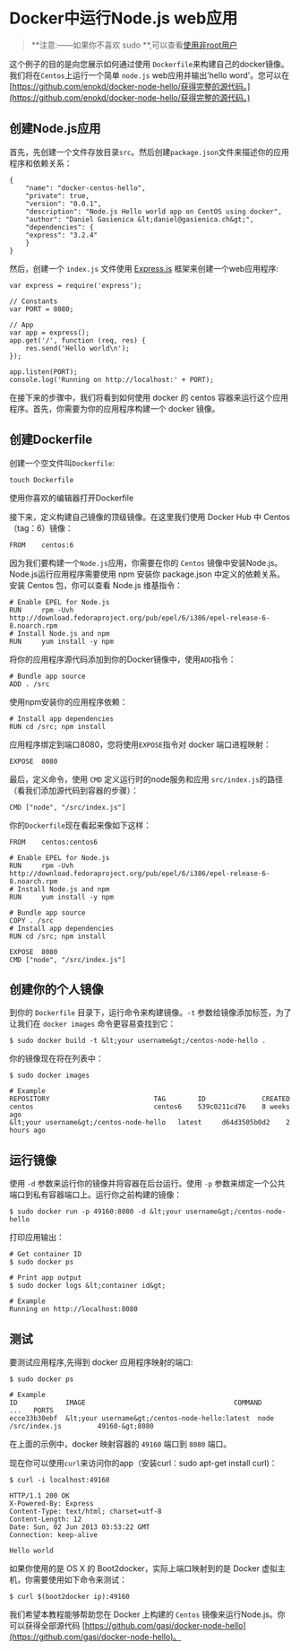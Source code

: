 # Docker中运行Node.js web应用

> **注意:——如果你不喜欢 sudo **,可以查看[使用非root用户](installation/binaries.md)

这个例子的目的是向您展示如何通过使用 `Dockerfile`来构建自己的docker镜像。我们将在`Centos`上运行一个简单 `node.js` web应用并输出'hello word'。您可以在[https://github.com/enokd/docker-node-hello/获得完整的源代码。](https://github.com/enokd/docker-node-hello/获得完整的源代码。)

## 创建Node.js应用

首先，先创建一个文件存放目录`src`。然后创建`package.json`文件来描述你的应用程序和依赖关系：
```
{
    "name": "docker-centos-hello",
    "private": true,
    "version": "0.0.1",
    "description": "Node.js Hello world app on CentOS using docker",
    "author": "Daniel Gasienica &lt;daniel@gasienica.ch&gt;",
    "dependencies": {
    "express": "3.2.4"
    }
}
```

然后，创建一个 `index.js` 文件使用 [Express.js](http://expressjs.com/) 框架来创建一个web应用程序:

```
var express = require('express');

// Constants
var PORT = 8080;

// App
var app = express();
app.get('/', function (req, res) {
    res.send('Hello world\n');
});

app.listen(PORT);
console.log('Running on http://localhost:' + PORT);
```

在接下来的步骤中，我们将看到如何使用 docker 的 centos 容器来运行这个应用程序。首先，你需要为你的应用程序构建一个 docker 镜像。

## 创建Dockerfile

创建一个空文件叫`Dockerfile`:

```
touch Dockerfile
```

使用你喜欢的编辑器打开Dockerfile

接下来，定义构建自己镜像的顶级镜像。在这里我们使用 Docker Hub 中 Centos（tag：6）镜像：

```
FROM    centos:6
```

因为我们要构建一个`Node.js`应用，你需要在你的 `Centos` 镜像中安装Node.js。Node.js运行应用程序需要使用 npm 安装你 package.json 中定义的依赖关系。安装 Centos 包，你可以查看 Node.js 维基指令：

```
# Enable EPEL for Node.js
RUN     rpm -Uvh http://download.fedoraproject.org/pub/epel/6/i386/epel-release-6-8.noarch.rpm
# Install Node.js and npm
RUN     yum install -y npm
```

将你的应用程序源代码添加到你的Docker镜像中，使用`ADD`指令：

```
# Bundle app source
ADD . /src
```

使用npm安装你的应用程序依赖：

```
# Install app dependencies
RUN cd /src; npm install
```

应用程序绑定到端口8080，您将使用`EXPOSE`指令对 docker 端口进程映射：

```
EXPOSE  8080
```

最后，定义命令，使用 `CMD` 定义运行时的node服务和应用 `src/index.js`的路径（看我们添加源代码到容器的步骤）：

```
CMD ["node", "/src/index.js"]
```

你的`Dockerfile`现在看起来像如下这样：

```
FROM    centos:centos6

# Enable EPEL for Node.js
RUN     rpm -Uvh http://download.fedoraproject.org/pub/epel/6/i386/epel-release-6-8.noarch.rpm
# Install Node.js and npm
RUN     yum install -y npm

# Bundle app source
COPY . /src
# Install app dependencies
RUN cd /src; npm install

EXPOSE  8080
CMD ["node", "/src/index.js"]
```

## 创建你的个人镜像

到你的 `Dockerfile` 目录下，运行命令来构建镜像。`-t` 参数给镜像添加标签，为了让我们在 `docker images` 命令更容易查找到它：

```
$ sudo docker build -t &lt;your username&gt;/centos-node-hello .
```

你的镜像现在将在列表中：

```
$ sudo docker images

# Example
REPOSITORY                          TAG        ID              CREATED
centos                              centos6    539c0211cd76    8 weeks ago
&lt;your username&gt;/centos-node-hello   latest     d64d3505b0d2    2 hours ago
```

## 运行镜像

使用 `-d` 参数来运行你的镜像并将容器在后台运行。使用 `-p` 参数来绑定一个公共端口到私有容器端口上。运行你之前构建的镜像：

```
$ sudo docker run -p 49160:8080 -d &lt;your username&gt;/centos-node-hello
```

打印应用输出：

```
# Get container ID
$ sudo docker ps

# Print app output
$ sudo docker logs &lt;container id&gt;

# Example
Running on http://localhost:8080
```

## 测试

要测试应用程序,先得到 docker 应用程序映射的端口:

```
$ sudo docker ps

# Example
ID            IMAGE                                     COMMAND              ...   PORTS
ecce33b30ebf  &lt;your username&gt;/centos-node-hello:latest  node /src/index.js         49160-&gt;8080
```

在上面的示例中，docker 映射容器的 `49160` 端口到 `8080` 端口。

现在你可以使用`curl`来访问你的app（安装curl：sudo apt-get install curl)：

```
$ curl -i localhost:49160

HTTP/1.1 200 OK
X-Powered-By: Express
Content-Type: text/html; charset=utf-8
Content-Length: 12
Date: Sun, 02 Jun 2013 03:53:22 GMT
Connection: keep-alive

Hello world
```

如果你使用的是 OS X 的 Boot2docker，实际上端口映射到的是 Docker 虚拟主机，你需要使用如下命令来测试：

```
$ curl $(boot2docker ip):49160
```

我们希望本教程能够帮助您在 Docker 上构建的 `Centos` 镜像来运行Node.js。你可以获得全部源代码 [https://github.com/gasi/docker-node-hello](https://github.com/gasi/docker-node-hello)。
